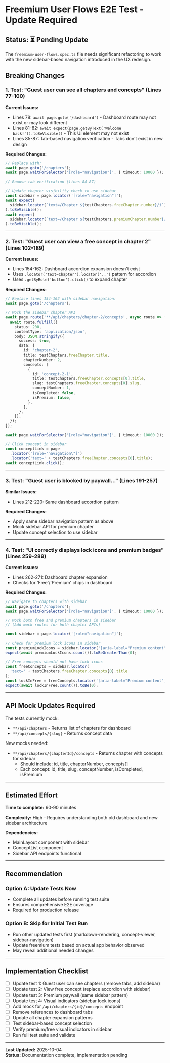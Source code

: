 # Freemium User Flows E2E Test - Update Required

## Status: ⏳ Pending Update

The `freemium-user-flows.spec.ts` file needs significant refactoring to work with the new sidebar-based navigation introduced in the UX redesign.

## Breaking Changes

### 1. **Test: "Guest user can see all chapters and concepts"** (Lines 77-100)

**Current Issues:**

- Lines 78: `await page.goto('/dashboard')` - Dashboard route may not exist or may look different
- Lines 81-82: `await expect(page.getByText('Welcome back!')).toBeVisible()` - This UI element may not exist
- Lines 85-87: Tab-based navigation verification - Tabs don't exist in new design

**Required Changes:**

```typescript
// Replace with:
await page.goto('/chapters');
await page.waitForSelector('[role="navigation"]', { timeout: 10000 });

// Remove tab verification (lines 84-87)

// Update chapter visibility check to use sidebar
const sidebar = page.locator('[role="navigation"]');
await expect(
  sidebar.locator(`text=/Chapter ${testChapters.freeChapter.number}/i`)
).toBeVisible();
await expect(
  sidebar.locator(`text=/Chapter ${testChapters.premiumChapter.number}/i`)
).toBeVisible();
```

---

### 2. **Test: "Guest user can view a free concept in chapter 2"** (Lines 102-189)

**Current Issues:**

- Lines 154-162: Dashboard accordion expansion doesn't exist
- Uses `.locator('text=Chapter').locator('..')` pattern for accordion
- Uses `.getByRole('button').click()` to expand chapter

**Required Changes:**

```typescript
// Replace lines 154-162 with sidebar navigation:
await page.goto('/chapters');

// Mock the sidebar chapter API
await page.route('**/api/chapters/chapter-2/concepts', async route => {
  await route.fulfill({
    status: 200,
    contentType: 'application/json',
    body: JSON.stringify({
      success: true,
      data: {
        id: 'chapter-2',
        title: testChapters.freeChapter.title,
        chapterNumber: 2,
        concepts: [
          {
            id: 'concept-2-1',
            title: testChapters.freeChapter.concepts[0].title,
            slug: testChapters.freeChapter.concepts[0].slug,
            conceptNumber: 1,
            isCompleted: false,
            isPremium: false,
          },
        ],
      },
    }),
  });
});

await page.waitForSelector('[role="navigation"]', { timeout: 10000 });

// Click concept in sidebar
const conceptLink = page
  .locator('[role="navigation\"]')
  .locator('text=' + testChapters.freeChapter.concepts[0].title);
await conceptLink.click();
```

---

### 3. **Test: "Guest user is blocked by paywall..."** (Lines 191-257)

**Similar Issues:**

- Lines 212-220: Same dashboard accordion pattern

**Required Changes:**

- Apply same sidebar navigation pattern as above
- Mock sidebar API for premium chapter
- Update concept selection to use sidebar

---

### 4. **Test: "UI correctly displays lock icons and premium badges"** (Lines 259-289)

**Current Issues:**

- Lines 262-271: Dashboard chapter expansion
- Checks for 'Free'/'Premium' chips in dashboard

**Required Changes:**

```typescript
// Navigate to chapters with sidebar
await page.goto('/chapters');
await page.waitForSelector('[role="navigation"]', { timeout: 10000 });

// Mock both free and premium chapters in sidebar
// (Add mock routes for both chapter APIs)

const sidebar = page.locator('[role="navigation"]');

// Check for premium lock icons in sidebar
const premiumLockIcons = sidebar.locator('[aria-label="Premium content"]');
expect(await premiumLockIcons.count()).toBeGreaterThan(0);

// Free concepts should not have lock icons
const freeConcepts = sidebar.locator(
  'text=' + testChapters.freeChapter.concepts[0].title
);
const lockInFree = freeConcepts.locator('[aria-label="Premium content"]');
expect(await lockInFree.count()).toBe(0);
```

---

## API Mock Updates Required

The tests currently mock:

- `**/api/chapters` - Returns list of chapters for dashboard
- `**/api/concepts/{slug}` - Returns concept data

New mocks needed:

- `**/api/chapters/{chapterId}/concepts` - Returns chapter with concepts for sidebar
  - Should include: id, title, chapterNumber, concepts[]
  - Each concept: id, title, slug, conceptNumber, isCompleted, isPremium

---

## Estimated Effort

**Time to complete:** 60-90 minutes

**Complexity:** High - Requires understanding both old dashboard and new sidebar architecture

**Dependencies:**

- MainLayout component with sidebar
- ConceptList component
- Sidebar API endpoints functional

---

## Recommendation

### Option A: Update Tests Now

- Complete all updates before running test suite
- Ensures comprehensive E2E coverage
- Required for production release

### Option B: Skip for Initial Test Run

- Run other updated tests first (markdown-rendering, concept-viewer, sidebar-navigation)
- Update freemium tests based on actual app behavior observed
- May reveal additional needed changes

---

## Implementation Checklist

- [ ] Update test 1: Guest user can see chapters (remove tabs, add sidebar)
- [ ] Update test 2: View free concept (replace accordion with sidebar)
- [ ] Update test 3: Premium paywall (same sidebar pattern)
- [ ] Update test 4: Visual indicators (sidebar lock icons)
- [ ] Add mock for `/api/chapters/{id}/concepts` endpoint
- [ ] Remove references to dashboard tabs
- [ ] Update all chapter expansion patterns
- [ ] Test sidebar-based concept selection
- [ ] Verify premium/free visual indicators in sidebar
- [ ] Run full test suite and validate

---

**Last Updated:** 2025-10-04  
**Status:** Documentation complete, implementation pending
